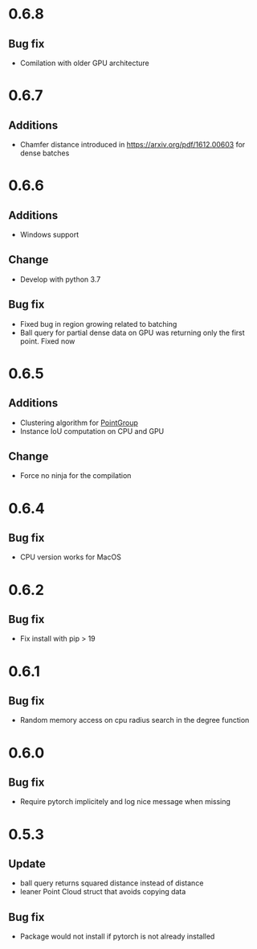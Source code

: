 # 0.6.8
## Bug fix
- Comilation with older GPU architecture


# 0.6.7
## Additions
- Chamfer distance introduced in https://arxiv.org/pdf/1612.00603 for dense batches

# 0.6.6
## Additions
- Windows support


## Change
- Develop with python 3.7

## Bug fix
- Fixed bug in region growing related to batching
- Ball query for partial dense data on GPU was returning only the first point. Fixed now


# 0.6.5

## Additions
- Clustering algorithm for [PointGroup](https://arxiv.org/pdf/2004.01658.pdf)
- Instance IoU computation on CPU and GPU

## Change
- Force no ninja for the compilation

# 0.6.4

## Bug fix
- CPU version works for MacOS

# 0.6.2

## Bug fix
- Fix install with pip > 19

# 0.6.1

## Bug fix
- Random memory access on cpu radius search in the degree function

# 0.6.0

## Bug fix
- Require pytorch implicitely and log nice message when missing

# 0.5.3

## Update
- ball query returns squared distance instead of distance
- leaner Point Cloud struct that avoids copying data

## Bug fix
- Package would not install if pytorch is not already installed
